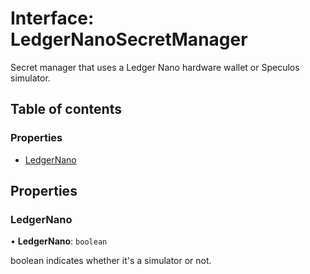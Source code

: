 # Interface: LedgerNanoSecretManager

Secret manager that uses a Ledger Nano hardware wallet or Speculos simulator.

## Table of contents

### Properties

- [LedgerNano](LedgerNanoSecretManager.md#ledgernano)

## Properties

### LedgerNano

• **LedgerNano**: `boolean`

boolean indicates whether it's a simulator or not.
